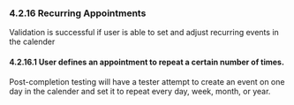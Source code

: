 ### 4.2.16 Recurring Appointments

Validation is successful if user is able to set and adjust recurring events in the calender

#### 4.2.16.1 User defines an appointment to repeat a certain number of times.

Post-completion testing will have a tester attempt to create an event on one day in the calender and set it to repeat every day, week, month, or year.

